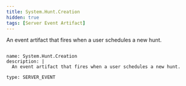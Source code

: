 ```yaml
---
title: System.Hunt.Creation
hidden: true
tags: [Server Event Artifact]
---
```


An event artifact that fires when a user schedules a new hunt.


<pre><code class="language-yaml">
name: System.Hunt.Creation
description: |
  An event artifact that fires when a user schedules a new hunt.

type: SERVER_EVENT

</code></pre>

